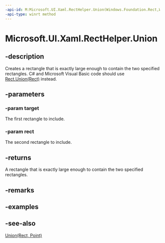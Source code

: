 ```yaml
---
-api-id: M:Microsoft.UI.Xaml.RectHelper.Union(Windows.Foundation.Rect,Windows.Foundation.Rect)
-api-type: winrt method
---
```


<!-- Method syntax
public Windows.Foundation.Rect Union(Windows.Foundation.Rect target, Windows.Foundation.Rect rect)
-->

# Microsoft.UI.Xaml.RectHelper.Union

## -description

Creates a rectangle that is exactly large enough to contain the two specified rectangles. C# and Microsoft Visual Basic code should use [Rect.Union(Rect)](/dotnet/api/windows.foundation.rect.union?view=dotnet-uwp-10.0&preserve-view=true#Windows_Foundation_Rect_Union_Windows_Foundation_Rect_) instead.

## -parameters

### -param target

The first rectangle to include.

### -param rect

The second rectangle to include.

## -returns

A rectangle that is exactly large enough to contain the two specified rectangles.

## -remarks

## -examples

## -see-also

[Union(Rect, Point)](recthelper_union_305961467.md)
